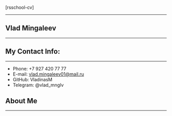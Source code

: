 [rsschool-cv]
*******
## **Vlad Mingaleev**
*******
## **My Contact Info:**
*******
* Phone: +7 927 420 77 77
* E-mail: vlad.mingaleev01@mail.ru
* GitHub: VladinasM
* Telegram: @vlad_mnglv
## **About Me**
*******
